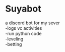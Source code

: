 # Suyabot
a discord bot for my sever  
-logs vc activities  
-run python code  
-leveling  
-betting  
